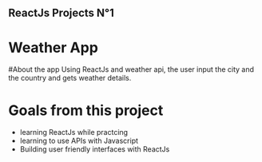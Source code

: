 ## ReactJs Projects N°1
# Weather App
#About the app
Using ReactJs and weather api, the user input the city and the country and gets weather details.
# Goals from this project
- learning ReactJs while practcing
- learning to use APIs with Javascript
- Building user friendly interfaces with ReactJs


